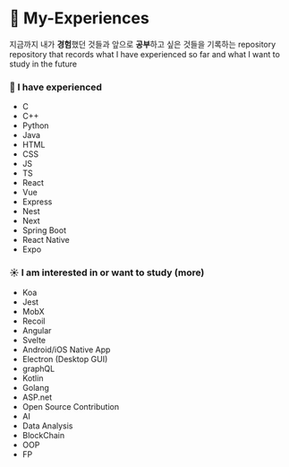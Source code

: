 # 🧐 My-Experiences

지금까지 내가 **경험**했던 것들과 앞으로 **공부**하고 싶은 것들을 기록하는 repository  
repository that records what I have experienced so far and what I want to study in the future

### 🌙 I have experienced
- C
- C++
- Python
- Java
- HTML
- CSS
- JS
- TS
- React
- Vue
- Express
- Nest
- Next
- Spring Boot
- React Native
- Expo

### ☀️ I am interested in or want to study (more)
- Koa
- Jest
- MobX
- Recoil
- Angular
- Svelte
- Android/iOS Native App
- Electron (Desktop GUI)
- graphQL
- Kotlin
- Golang
- ASP.net
- Open Source Contribution
- AI
- Data Analysis
- BlockChain
- OOP
- FP
